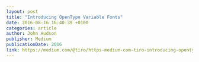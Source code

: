 ```yaml
---
layout: post
title: "Introducing OpenType Variable Fonts"
date: 2016-08-16 16:40:39 +0100
categories: article
author: John Hudson
publisher: Medium
publicationDate: 2016
link: https://medium.com/@tiro/https-medium-com-tiro-introducing-opentype-variable-fonts-12ba6cd2369#.xq4kjicdr
---
```



